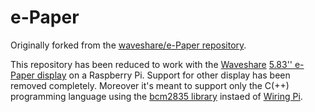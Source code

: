 ﻿# e-Paper  

Originally forked from the [waveshare/e-Paper repository](https://github.com/waveshare/e-Paper).

This repository has been reduced to work with the [Waveshare](https://www.waveshare.com/) [5.83'' e-Paper display](https://www.waveshare.com/wiki/5.83inch_e-Paper_HAT) on a Raspberry Pi. Support for other display has been removed completely. Moreover it's meant to support only the C(++) programming language using the [bcm2835 library](https://www.airspayce.com/mikem/bcm2835/) instaed of [Wiring Pi](http://wiringpi.com/).


